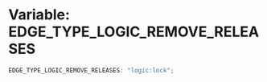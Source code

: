 # Variable: EDGE_TYPE_LOGIC_REMOVE_RELEASES

```ts
EDGE_TYPE_LOGIC_REMOVE_RELEASES: "logic:lock";
```
